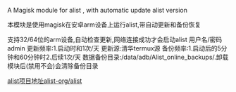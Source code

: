 
A Magisk module for alist , with automatic update alist version

本模块是使用magisk在安卓arm设备上运行alist,带自动更新和备份恢复

支持32/64位的arm设备,自动检查更新,网络连接成功才会启动alist
用户名/密码admin
更新频率:1.启动时和1次/天 更新源:清华termux源
备份频率:1.启动后的5分钟和60分钟时2.后续1次/天
数据备份目录:/data/adb/Alist_online_backups/.卸载模块后(禁用不会)会清除备份目录

[alist项目地址alist-org/alist](https://github.com/alist-org/alist)
